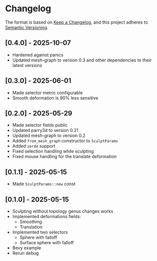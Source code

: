 # Changelog

The format is based on [Keep a Changelog](https://keepachangelog.com/en/1.0.0/),
and this project adheres to [Semantic Versioning](https://semver.org/spec/v2.0.0.html).

## [0.4.0] - 2025-10-07

- Hardened against panics
- Updated mesh-graph to version 0.3 and other dependencies to their latest versions

## [0.3.0] - 2025-06-01

- Made selector metric configurable
- Smooth deformation is 90% less sensitive

## [0.2.0] - 2025-05-29

- Made selector fields public
- Updated parry3d to version 0.21
- Updated mesh-graph to version 0.2
- Added `from_mesh_graph` constructor to `SculptParams`
- Added `serde` support
- Fixed selection handling while sculpting
- Fixed mouse handling for the translate deformation

## [0.1.1] - 2025-05-15

- Made `SculptParams::new` const

## [0.1.0] - 2025-05-15

- Sculpting without topology genus changes works
- Implemented deformations fields:
  - Smoothing
  - Translation
- Implemented two selectors
  - Sphere with falloff
  - Surface sphere with falloff
- Bevy example
- Rerun debug

